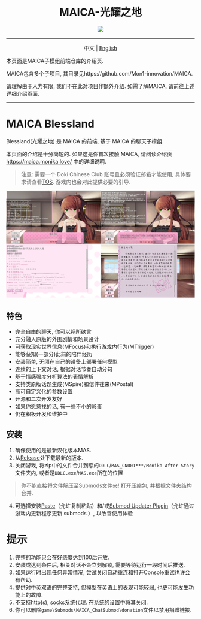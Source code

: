 <h1 align="center">MAICA-光耀之地</h1>
<div align="center">
<img src="https://maica.monika.love/assets/maica-text-finish-p.png" width=150>
</div>

***

<p align="center">中文 | <a href="/README_EN.md">English</a></p>

本页面是MAICA子模组前端仓库的介绍页.

MAICA包含多个子项目, 其目录见https://github.com/Mon1-innovation/MAICA.

请理解由于人力有限, 我们不在此对项目作额外介绍. 如需了解MAICA, 请前往上述详细介绍页面.

-------------------------

# MAICA Blessland

Blessland(光耀之地) 是 MAICA 的前端, 基于 MAICA 的聊天子模组.

本页面的介绍是十分简短的. 如果这是你首次接触 MAICA, 请阅读介绍页 https://maica.monika.love/ 中的详细说明.

> 注意: 需要一个 Doki Chinese Club 账号且必须验证邮箱才能使用, 具体要求请查看[TOS](https://maica.monika.love/tos).
> 游戏内也会对此提供必要的引导.

<img src="document/maica-rm-1.png" width=50%><img src="document/maica-rm-2.png" width=50%>
<img src="document/maica-rm-3.png" width=50%><img src="document/maica-rm-4.png" width=50%>
## 特色

* 完全自由的聊天, 你可以畅所欲言
* 充分融入原版的外围剧情和场景设计
* 可获取现实世界信息(MFocus)和执行游戏内行为(MTrigger)
* 能够获知(一部分)此前的陪伴经历
* 安装简单, 无须在自己的设备上部署任何模型
* 连续的上下文对话, 根据对话节奏自动分句
* 基于情感强度分析算法的表情解析
* 支持类原版话题生成(MSpire)和信件往来(MPostal)
* 高可自定义化的参数设置
* 开源和二次开发友好
* 如果你愿意找的话, 有一些不小的彩蛋
* 仍在积极开发和维护中
  
## 安装

1. 确保使用的是最新汉化版本MAS.  
2. 从[Release](https://github.com/Mon1-innovation/MAICA_ChatSubmod/releases)处下载最新的版本.  
3. 关闭游戏, 将zip中的文件合并到您的`DDLC`/`MAS_CN001***/Monika After Story`文件夹内, 或者是`DDLC.exe`/`MAS.exe`所在的位置
  > 你不能直接将文件解压至Submods文件夹! 打开压缩包, 并根据文件夹结构合并.
4. 可选择安装[Paste](https://github.com/Legendkiller21/MAS-Submods-Paste)（允许复制粘贴）和/或[Submod Updater Plugin](https://github.com/Booplicate/MAS-Submods-SubmodUpdaterPlugin)（允许通过游戏内更新程序更新 submods ）, 以改善使用体验

# 提示
1. 完整的功能只会在好感度达到100后开放.
2. 安装或达到条件后, 相关对话不会立刻解锁, 需要等待运行一段时间后推送.
3. 如果运行时出现任何异常情况, 尝试关闭自动重连和打开Console重试也许会有帮助.
4. 提供对中英双语的完整支持, 但模型在英语上的表现可能较弱, 也更可能发生功能上的故障.
5. 不支持http(s), socks系统代理. 在系统的设置中将其关闭.
6. 你可以删除`game\Submods\MAICA_ChatSubmod\donation`文件以禁用捐赠链接.